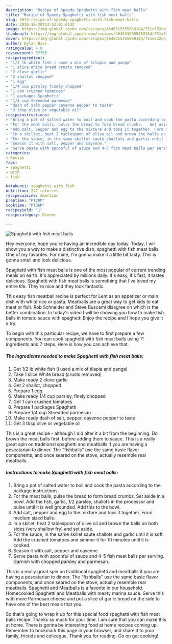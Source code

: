 ```yaml
---
description: "Recipe of Speedy Spaghetti with fish meat balls"
title: "Recipe of Speedy Spaghetti with fish meat balls"
slug: 5073-recipe-of-speedy-spaghetti-with-fish-meat-balls
date: 2020-10-20T13:52:01.013Z
image: https://img-global.cpcdn.com/recipes/4645315355869184/751x532cq70/spaghetti-with-fish-meat-balls-recipe-main-photo.jpg
thumbnail: https://img-global.cpcdn.com/recipes/4645315355869184/751x532cq70/spaghetti-with-fish-meat-balls-recipe-main-photo.jpg
cover: https://img-global.cpcdn.com/recipes/4645315355869184/751x532cq70/spaghetti-with-fish-meat-balls-recipe-main-photo.jpg
author: Dylan Bass
ratingvalue: 4.8
reviewcount: 37795
recipeingredient:
- "1/2 lb white fish i used a mix of tilapia and panga"
- "1 slice White bread crusts removed"
- "2 clove garlic"
- "2 shallot chopped"
- "1 egg"
- "1/4 cup parsley finely chopped"
- "1 can crushed tomatoes"
- "1 packages Spaghetti"
- "1/4 cup Shredded parmesan"
- "dash of salt pepper cayenne pepper to taste"
- "3 tbsp olive or vegetable oil"
recipeinstructions:
- "Bring a pot of salted water to boil and cook the pasta according to the package instructions."
- "For the meat balls, pulse the bread to form bread crumbs.   Set aside in a bowl. Add the fish, garlic, 1/2 parsley, shallots in the processor and pulse until it is well grounded. Add this to the bowl."
- "Add salt, pepper and egg to the mixture and toss it together. Form medium sized balls."
- "In a skillet, heat 2 tablespoon of olive oil and brown the balls on both sides (very shallow fry) and set aside."
- "For the sauce, in the same skillet saute shallots and garlic until it is soft. Add the crushed tomatoes and simmer it for 10 minutes until it is cooked."
- "Season it with salt, pepper and cayenne."
- "Serve pasta with spoonful of sauce and 4-5 fish meat balls per serving. Garnish with chopped parsley and parmesan."
categories:
- Recipe
tags:
- spaghetti
- with
- fish

katakunci: spaghetti with fish 
nutrition: 247 calories
recipecuisine: American
preptime: "PT20M"
cooktime: "PT36M"
recipeyield: "1"
recipecategory: Dinner

---
```



![Spaghetti with fish meat balls](https://img-global.cpcdn.com/recipes/4645315355869184/751x532cq70/spaghetti-with-fish-meat-balls-recipe-main-photo.jpg)

Hey everyone, hope you're having an incredible day today. Today, I will show you a way to make a distinctive dish, spaghetti with fish meat balls. One of my favorites. For mine, I'm gonna make it a little bit tasty. This is gonna smell and look delicious.

Spaghetti with fish meat balls is one of the most popular of current trending meals on earth. It's appreciated by millions daily. It's easy, it's fast, it tastes delicious. Spaghetti with fish meat balls is something that I've loved my entire life. They're nice and they look fantastic.

This easy fish meatball recipe is perfect for Lent as an appetizer or main dish with white rice or pasta. Meatballs are a great way to get kids to eat meat or fish. Rob Schneider and Steve Buscemi disagree on which is the better combination. In today&#39;s video I will be showing you how to make fish balls in tomato sauce with spaghetti,Enjoy the recipe and I hope you give it a try.


To begin with this particular recipe, we have to first prepare a few components. You can cook spaghetti with fish meat balls using 11 ingredients and 7 steps. Here is how you can achieve that.

<!--inarticleads1-->

##### The ingredients needed to make Spaghetti with fish meat balls:

1. Get 1/2 lb white fish (i used a mix of tilapia and panga)
1. Take 1 slice White bread (crusts removed)
1. Make ready 2 clove garlic
1. Get 2 shallot, chopped
1. Prepare 1 egg
1. Make ready 1/4 cup parsley, finely chopped
1. Get 1 can crushed tomatoes
1. Prepare 1 packages Spaghetti
1. Prepare 1/4 cup Shredded parmesan
1. Make ready dash of salt, pepper, cayenne pepper to taste
1. Get 3 tbsp olive or vegetable oil


This is a great recipe - although I did alter it a bit from the beginning. Do brown the meat balls first, before adding them to sauce. This is a really great spin on traditional spaghetti and meatballs if you are having a pescatarian to dinner. The &#34;fishballs&#34; use the same basic flavor components, and once seared on the stove, actually resemble real meatballs. 

<!--inarticleads2-->

##### Instructions to make Spaghetti with fish meat balls:

1. Bring a pot of salted water to boil and cook the pasta according to the package instructions.
1. For the meat balls, pulse the bread to form bread crumbs.   Set aside in a bowl. Add the fish, garlic, 1/2 parsley, shallots in the processor and pulse until it is well grounded. Add this to the bowl.
1. Add salt, pepper and egg to the mixture and toss it together. Form medium sized balls.
1. In a skillet, heat 2 tablespoon of olive oil and brown the balls on both sides (very shallow fry) and set aside.
1. For the sauce, in the same skillet saute shallots and garlic until it is soft. Add the crushed tomatoes and simmer it for 10 minutes until it is cooked.
1. Season it with salt, pepper and cayenne.
1. Serve pasta with spoonful of sauce and 4-5 fish meat balls per serving. Garnish with chopped parsley and parmesan.


This is a really great spin on traditional spaghetti and meatballs if you are having a pescatarian to dinner. The &#34;fishballs&#34; use the same basic flavor components, and once seared on the stove, actually resemble real meatballs. Spaghetti and Meatballs is a favorite in our household. Homecooked Spaghetti and Meatballs with meaty marina sauce. Serve this with more Parmesan cheese and put a slice of garlic bread on the side to have one of the best meals that you. 

So that's going to wrap it up for this special food spaghetti with fish meat balls recipe. Thanks so much for your time. I am sure that you can make this at home. There is gonna be interesting food at home recipes coming up. Remember to bookmark this page in your browser, and share it to your family, friends and colleague. Thank you for reading. Go on get cooking!
